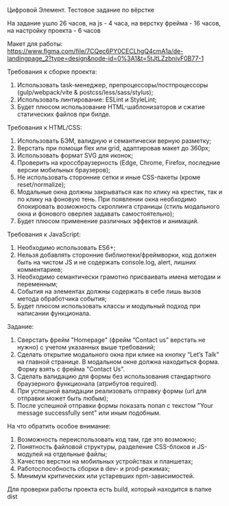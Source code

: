 Цифровой Элемент.
Тестовое задание по вёрстке

На задание ушло 26 часов, на js - 4 часа, на верстку фрейма - 16 часов, на настройку проекта - 6 часов

Макет для работы:
https://www.figma.com/file/7CQec6PY0CECLhgQ4cmA1a/de-landingpage_2?type=design&node-id=0%3A1&t=5tJtLZzbnivF0B77-1

Требования к сборке проекта:
1) Использовать task-менеджер, препроцессоры/постпроцессоры (gulp/webpack/vite & postcss/less/sass/stylus);
2) Использовать линтирование: ESLint и StyleLint;
3) Будет плюсом использование HTML-шаблонизаторов и сжатие статических файлов при билде.

Требования к HTML/CSS:
1) Использовать БЭМ, валидную и семантически верную разметку;
2) Верстать при помощи flex или grid, адаптировав макет до 360px;
3) Использовать формат SVG для иконок;
4) Проверить на кроссбраузерность (Edge, Chrome, Firefox, последние версии мобильных браузеров);
5) Не использовать сторонние сетки и иные CSS-пакеты (кроме reset/normalize);
6) Модальные окна должны закрываться как по клику на крестик, так и по клику на фоновую тень. При появлении окна необходимо блокировать возможность скроллинга страницы (стиль модального окна и фонового оверлея задавать самостоятельно);
7) Будет плюсом применение различных эффектов и анимаций.

Требования к JavaScript:
1) Необходимо использовать ES6+;
2) Нельзя добавлять сторонние библиотеки/фреймворки, код должен быть на чистом JS и не содержать console.log, alert, лишних комментариев;
3) Необходимо семантически грамотно присваивать имена методам и переменным;
4) События на элементах должны содержать в себе лишь вызов метода обработчика события;
5) Будет плюсом использовать классы и модульный подход при написании функционала.

Задание:
1) Сверстать фрейм "Homepage" (фрейм “Contact us” верстать не нужно) с учетом указанных выше требований;
2) Сделать открытие модального окна при клике на кнопку “Let’s Talk" на главной странице. В модальном окне должна находиться форма. Форму взять с фрейма "Contact Us".
3) Сделать валидацию для формы без использования стандартного браузерного функционала (атрибутов required).
4) При успешной валидации реализовать отправку формы (url для отправки может быть любым);
5) После успешной отправки формы показать попап с текстом "Your message successfully sent" или иным подобным.

На что обратить особое внимание:
1) Возможность переиспользовать код там, где это возможно;
2) Понятность файловой структуры, разделение CSS-блоков и JS-модулей на отдельные файлы;
3) Качество верстки на мобильных устройствах и планшетах; 
4) Работоспособность сборки в dev- и prod-режимах;
5) Минимум критических или устаревших npm-зависимостей.

Для проверки работы проекта есть build, который находится в папке dist
